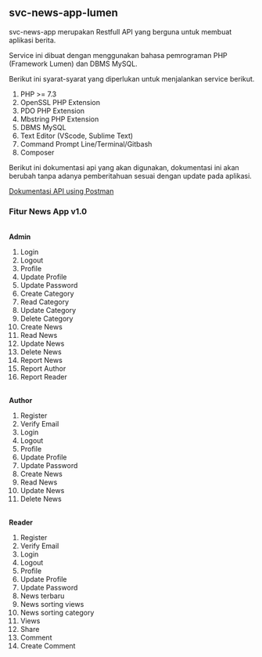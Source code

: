 <h2>svc-news-app-lumen</h2>
<p>svc-news-app merupakan Restfull API yang berguna untuk membuat aplikasi berita.</p>
<p>Service ini dibuat dengan menggunakan bahasa pemrograman PHP (Framework Lumen) dan DBMS MySQL.</p>

<p>Berikut ini syarat-syarat yang diperlukan untuk menjalankan service berikut.</p>
<ol>
  <li>PHP >= 7.3</li>
  <li>OpenSSL PHP Extension</li>
  <li>PDO PHP Extension</li>
  <li>Mbstring PHP Extension</li>
  <li>DBMS MySQL</li>
  <li>Text Editor (VScode, Sublime Text)</li>
  <li>Command Prompt Line/Terminal/Gitbash</li>
  <li>Composer</li>
 </ol>
 
 <p>Berikut ini dokumentasi api yang akan digunakan, dokumentasi ini akan berubah tanpa adanya pemberitahuan sesuai dengan update pada aplikasi.</p>
 <a href="https://documenter.getpostman.com/view/9640381/Tzm2KJ1u">Dokumentasi API using Postman</a>
 
 <h3>Fitur News App v1.0</h3>
 <br/>
<b>Admin</b>
<ol>
<li>Login</li>
<li>Logout</li>
<li>Profile</li>
<li>Update Profile</li>
<li>Update Password</li>
<li>Create Category</li>
<li>Read Category</li>
<li>Update Category</li>
<li>Delete Category</li>
<li>Create News</li>
<li>Read News</li>
<li>Update News</li>
<li>Delete News</li>
<li>Report News</li>
<li>Report Author</li>
<li>Report Reader</li>
</ol>
<br/>
<b>Author</b>
<ol>
<li>Register</li>
<li>Verify Email</li>
<li>Login</li>
<li>Logout</li>
<li>Profile</li>
<li>Update Profile</li>
<li>Update Password</li>
<li>Create News</li>
<li>Read News</li>
<li>Update News</li>
<li>Delete News</li>
</ol>
<br/>
<b>Reader</b>
<ol>
<li>Register</li>
<li>Verify Email</li>
<li>Login</li>
<li>Logout</li>
<li>Profile</li>
<li>Update Profile</li>
<li>Update Password</li>
<li>News terbaru</li>
<li>News sorting views</li>
<li>News sorting category</li>
<li>Views</li>
<li>Share</li>
<li>Comment</li>
<li>Create Comment</li>
 </ol>
